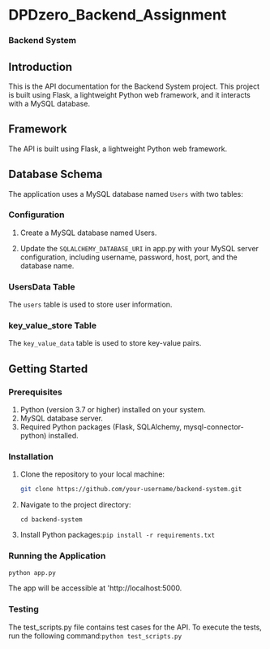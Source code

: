 # DPDzero_Backend_Assignment
### Backend System
## Introduction
This is the API documentation for the Backend System project. This project is built using Flask, a lightweight Python web framework, and it interacts with a MySQL database.

## Framework
The API is built using Flask, a lightweight Python web framework.

## Database Schema
The application uses a MySQL database named `Users` with two tables:
### Configuration

1. Create a MySQL database named Users.

2. Update the `SQLALCHEMY_DATABASE_URI` in app.py with your MySQL server configuration, including username, password, host, port, and the database name.
   
### UsersData Table
The `users` table is used to store user information.
### key_value_store Table
The `key_value_data` table is used to store key-value pairs.
## Getting Started

### Prerequisites
1. Python (version 3.7 or higher) installed on your system.
2. MySQL database server.
3. Required Python packages (Flask, SQLAlchemy, mysql-connector-python) installed.

### Installation
1. Clone the repository to your local machine:

   ```bash
   git clone https://github.com/your-username/backend-system.git

2. Navigate to the project directory:

    `cd backend-system`
3. Install Python packages:`pip install -r requirements.txt`

### Running the Application
 ```bash
python app.py
```
The app will be accessible at   'http://localhost:5000.

### Testing
The test_scripts.py file contains test cases for the API. To execute the tests, 
run the following command:`python test_scripts.py`


